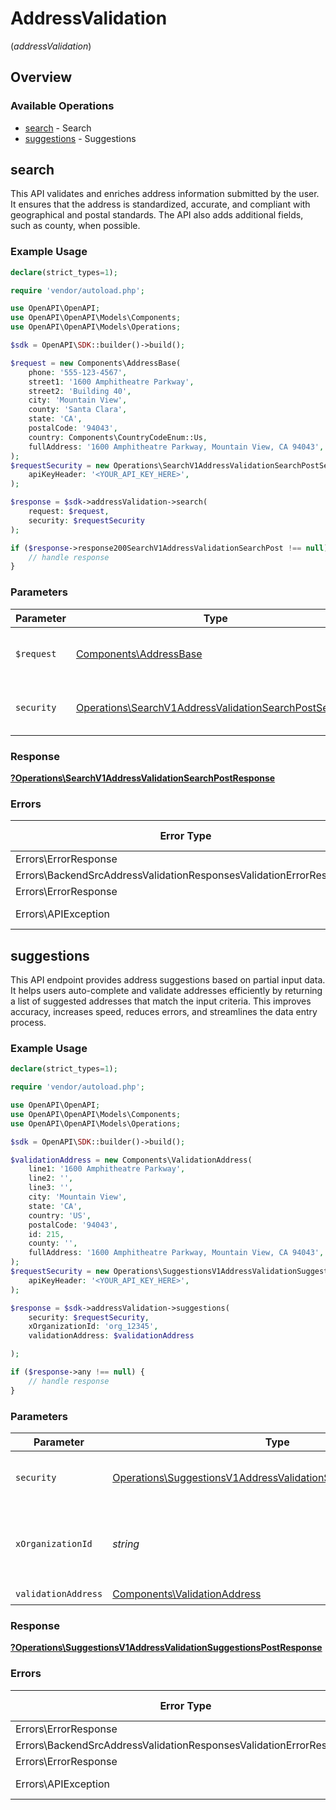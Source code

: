# AddressValidation
(*addressValidation*)

## Overview

### Available Operations

* [search](#search) - Search
* [suggestions](#suggestions) - Suggestions

## search

This API validates and enriches address information
    submitted by the user. It ensures that the address is standardized, accurate,
    and compliant with geographical and postal standards.
    The API also adds additional fields, such as county, when possible.

### Example Usage

```php
declare(strict_types=1);

require 'vendor/autoload.php';

use OpenAPI\OpenAPI;
use OpenAPI\OpenAPI\Models\Components;
use OpenAPI\OpenAPI\Models\Operations;

$sdk = OpenAPI\SDK::builder()->build();

$request = new Components\AddressBase(
    phone: '555-123-4567',
    street1: '1600 Amphitheatre Parkway',
    street2: 'Building 40',
    city: 'Mountain View',
    county: 'Santa Clara',
    state: 'CA',
    postalCode: '94043',
    country: Components\CountryCodeEnum::Us,
    fullAddress: '1600 Amphitheatre Parkway, Mountain View, CA 94043',
);
$requestSecurity = new Operations\SearchV1AddressValidationSearchPostSecurity(
    apiKeyHeader: '<YOUR_API_KEY_HERE>',
);

$response = $sdk->addressValidation->search(
    request: $request,
    security: $requestSecurity
);

if ($response->response200SearchV1AddressValidationSearchPost !== null) {
    // handle response
}
```

### Parameters

| Parameter                                                                                                                        | Type                                                                                                                             | Required                                                                                                                         | Description                                                                                                                      |
| -------------------------------------------------------------------------------------------------------------------------------- | -------------------------------------------------------------------------------------------------------------------------------- | -------------------------------------------------------------------------------------------------------------------------------- | -------------------------------------------------------------------------------------------------------------------------------- |
| `$request`                                                                                                                       | [Components\AddressBase](../../Models/Components/AddressBase.md)                                                                 | :heavy_check_mark:                                                                                                               | The request object to use for the request.                                                                                       |
| `security`                                                                                                                       | [Operations\SearchV1AddressValidationSearchPostSecurity](../../Models/Operations/SearchV1AddressValidationSearchPostSecurity.md) | :heavy_check_mark:                                                                                                               | The security requirements to use for the request.                                                                                |

### Response

**[?Operations\SearchV1AddressValidationSearchPostResponse](../../Models/Operations/SearchV1AddressValidationSearchPostResponse.md)**

### Errors

| Error Type                                                         | Status Code                                                        | Content Type                                                       |
| ------------------------------------------------------------------ | ------------------------------------------------------------------ | ------------------------------------------------------------------ |
| Errors\ErrorResponse                                               | 401                                                                | application/json                                                   |
| Errors\BackendSrcAddressValidationResponsesValidationErrorResponse | 422                                                                | application/json                                                   |
| Errors\ErrorResponse                                               | 500                                                                | application/json                                                   |
| Errors\APIException                                                | 4XX, 5XX                                                           | \*/\*                                                              |

## suggestions

This API endpoint provides address suggestions based on
    partial input data. It helps users auto-complete and validate addresses efficiently
    by returning a list of suggested addresses that match the input criteria.
    This improves accuracy, increases speed, reduces errors,
    and streamlines the data entry process.

### Example Usage

```php
declare(strict_types=1);

require 'vendor/autoload.php';

use OpenAPI\OpenAPI;
use OpenAPI\OpenAPI\Models\Components;
use OpenAPI\OpenAPI\Models\Operations;

$sdk = OpenAPI\SDK::builder()->build();

$validationAddress = new Components\ValidationAddress(
    line1: '1600 Amphitheatre Parkway',
    line2: '',
    line3: '',
    city: 'Mountain View',
    state: 'CA',
    country: 'US',
    postalCode: '94043',
    id: 215,
    county: '',
    fullAddress: '1600 Amphitheatre Parkway, Mountain View, CA 94043',
);
$requestSecurity = new Operations\SuggestionsV1AddressValidationSuggestionsPostSecurity(
    apiKeyHeader: '<YOUR_API_KEY_HERE>',
);

$response = $sdk->addressValidation->suggestions(
    security: $requestSecurity,
    xOrganizationId: 'org_12345',
    validationAddress: $validationAddress

);

if ($response->any !== null) {
    // handle response
}
```

### Parameters

| Parameter                                                                                                                                            | Type                                                                                                                                                 | Required                                                                                                                                             | Description                                                                                                                                          | Example                                                                                                                                              |
| ---------------------------------------------------------------------------------------------------------------------------------------------------- | ---------------------------------------------------------------------------------------------------------------------------------------------------- | ---------------------------------------------------------------------------------------------------------------------------------------------------- | ---------------------------------------------------------------------------------------------------------------------------------------------------- | ---------------------------------------------------------------------------------------------------------------------------------------------------- |
| `security`                                                                                                                                           | [Operations\SuggestionsV1AddressValidationSuggestionsPostSecurity](../../Models/Operations/SuggestionsV1AddressValidationSuggestionsPostSecurity.md) | :heavy_check_mark:                                                                                                                                   | The security requirements to use for the request.                                                                                                    |                                                                                                                                                      |
| `xOrganizationId`                                                                                                                                    | *string*                                                                                                                                             | :heavy_check_mark:                                                                                                                                   | The unique identifier for the organization making the request                                                                                        | org_12345                                                                                                                                            |
| `validationAddress`                                                                                                                                  | [Components\ValidationAddress](../../Models/Components/ValidationAddress.md)                                                                         | :heavy_check_mark:                                                                                                                                   | N/A                                                                                                                                                  |                                                                                                                                                      |

### Response

**[?Operations\SuggestionsV1AddressValidationSuggestionsPostResponse](../../Models/Operations/SuggestionsV1AddressValidationSuggestionsPostResponse.md)**

### Errors

| Error Type                                                         | Status Code                                                        | Content Type                                                       |
| ------------------------------------------------------------------ | ------------------------------------------------------------------ | ------------------------------------------------------------------ |
| Errors\ErrorResponse                                               | 401                                                                | application/json                                                   |
| Errors\BackendSrcAddressValidationResponsesValidationErrorResponse | 422                                                                | application/json                                                   |
| Errors\ErrorResponse                                               | 500                                                                | application/json                                                   |
| Errors\APIException                                                | 4XX, 5XX                                                           | \*/\*                                                              |